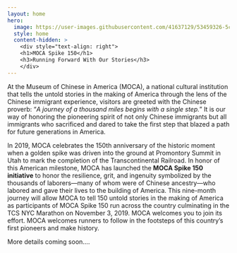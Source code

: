```yaml
---
layout: home
hero:
  image: https://user-images.githubusercontent.com/41637129/53459326-5cf12380-3a07-11e9-9131-0068ee8fe49d.png
  style: home
  content-hidden: >
    <div style="text-align: right">
    <h1>MOCA Spike 150</h1>
    <h3>Running Forward With Our Stories</h3>
    </div>
---
```


At the Museum of Chinese in America (MOCA), a national cultural institution that tells the untold stories in the making of America through the lens of the Chinese immigrant experience, visitors are greeted with the Chinese proverb: “*A journey of a thousand miles begins with a single step.*” It is our way of honoring the pioneering spirit of not only Chinese immigrants but all immigrants who sacrificed and dared to take the first step that blazed a path for future generations in America.

In 2019, MOCA celebrates the 150th anniversary of the historic moment when a golden spike was driven into the ground at Promontory Summit in Utah to mark the completion of the Transcontinental Railroad. In honor of this American milestone, MOCA has launched the **MOCA Spike 150 initiative** to honor the resilience, grit, and ingenuity symbolized by the thousands of laborers—many of whom were of Chinese ancestry—who labored and gave their lives to the building of America. This nine-month journey will allow MOCA to tell 150 untold stories in the making of America as participants of MOCA Spike 150 run across the country culminating in the TCS NYC Marathon on November 3, 2019. MOCA welcomes you to join its effort. MOCA welcomes runners to follow in the footsteps of this country’s first pioneers and make history.

 

More details coming soon….
